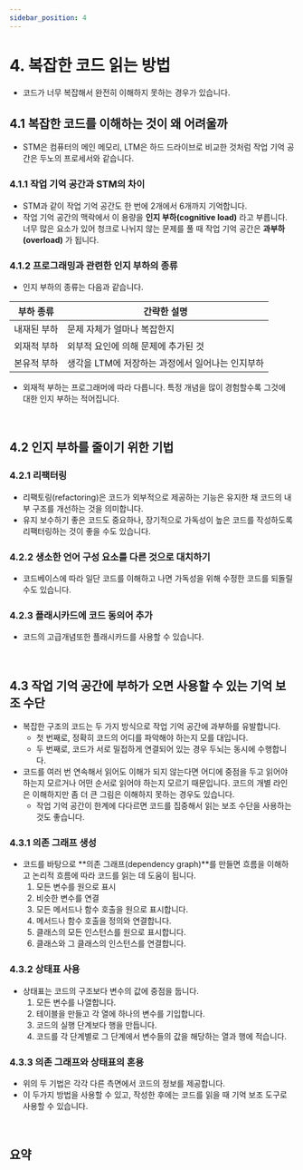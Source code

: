 ```yaml
---
sidebar_position: 4
---
```


# 4. 복잡한 코드 읽는 방법

- 코드가 너무 복잡해서 완전히 이해하지 못하는 경우가 있습니다.

## 4.1 복잡한 코드를 이해하는 것이 왜 어려울까

- STM은 컴퓨터의 메인 메모리, LTM은 하드 드라이브로 비교한 것처럼 작업 기억 공간은 두노의 프로세서와 같습니다.

### 4.1.1 작업 기억 공간과 STM의 차이

- STM과 같이 작업 기억 공간도 한 번에 2개에서 6개까지 기억합니다.
- 작업 기억 공간의 맥락에서 이 용량을 **인지 부하(cognitive load)** 라고 부릅니다. 너무 많은 요소가 있어 청크로 나뉘지 않는 문제를 풀 때 작업 기억 공간은 **과부하(overload)** 가 됩니다.

### 4.1.2 프로그래밍과 관련한 인지 부하의 종류

- 인지 부하의 종류는 다음과 같습니다.

|부하 종류| 간략한 설명 |
|-|--|
|내재된 부하|문제 자체가 얼마나 복잡한지|
|외재적 부하|외부적 요인에 의해 문제에 추가된 것|
|본유적 부하|생각을 LTM에 저장하는 과정에서 일어나는 인지부하|

- 외재적 부하는 프로그래머에 따라 다릅니다. 특정 개념을 많이 경험할수록 그것에 대한 인지 부하는 적어집니다.

<br/>

## 4.2 인지 부하를 줄이기 위한 기법

### 4.2.1 리팩터링

- 리팩토링(refactoring)은 코드가 외부적으로 제공하는 기능은 유지한 채 코드의 내부 구조를 개선하는 것을 의미합니다.
- 유지 보수하기 좋은 코드도 중요하나, 장기적으로 가독성이 높은 코드를 작성하도록 리팩터링하는 것이 좋을 수도 있습니다.

### 4.2.2 생소한 언어 구성 요소를 다른 것으로 대치하기

- 코드베이스에 따라 일단 코드를 이해하고 나면 가독성을 위해 수정한 코드를 되돌릴 수도 있습니다.

### 4.2.3 플래시카드에 코드 동의어 추가

- 코드의 고급개념또한 플래시카드를 사용할 수 있습니다.

<br/>

## 4.3 작업 기억 공간에 부하가 오면 사용할 수 있는 기억 보조 수단

- 복잡한 구조의 코드는 두 가지 방식으로 작업 기억 공간에 과부하를 유발합니다.
  - 첫 번째로, 정확히 코드의 어디를 파악해야 하는지 모를 대입니다.
  - 두 번째로, 코드가 서로 밀접하게 연결되어 있는 경우 두뇌는 동시에 수행합니다.
- 코드를 여러 번 연속해서 읽어도 이해가 되지 않는다면 어디에 중점을 두고 읽어야 하는지 모르거나 어떤 순서로 읽어야 하는지 모르기 때문입니다. 코드의 개별 라인은 이해하지만 좀 더 큰 그림은 이해하지 못하는 경우도 있습니다.
  - 작업 기억 공간이 한계에 다다르면 코드를 집중해서 읽는 보조 수단을 사용하는 것도 좋습니다.

### 4.3.1 의존 그래프 생성

- 코드를 바탕으로 **의존 그래프(dependency graph)**를 만들면 흐름을 이해하고 논리적 흐름에 따라 코드를 읽는 데 도움이 됩니다.
  1. 모든 변수를 원으로 표시
  2. 비슷한 변수를 연결
  3. 모든 메서드나 함수 호출을 원으로 표시합니다.
  4. 메서드나 함수 호출을 정의와 연결합니다.
  5. 클래스의 모든 인스턴스를 원으로 표시합니다.
  6. 클래스와 그 클래스의 인스턴스를 연결합니다.

### 4.3.2 상태표 사용

- 상태표는 코드의 구조보다 변수의 값에 중점을 둡니다.
  1. 모든 변수를 나열합니다.
  2. 테이블을 만들고 각 열에 하나의 변수를 기입합니다.
  3. 코드의 실행 단계보다 행을 만듭니다.
  4. 코드를 각 단계별로 그 단계에서 변수들의 값을 해당하는 열과 행에 적습니다.

### 4.3.3 의존 그래프와 상태표의 혼용

- 위의 두 기법은 각각 다른 측면에서 코드의 정보를 제공합니다.
- 이 두가지 방법을 사용할 수 있고, 작성한 후에는 코드를 읽을 때 기억 보조 도구로 사용할 수 있습니다.

<br/>

## 요약